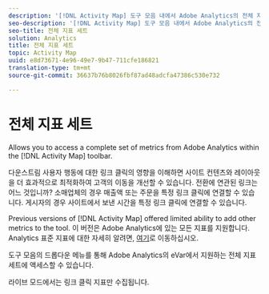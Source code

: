 ```yaml
---
description: '[!DNL Activity Map] 도구 모음 내에서 Adobe Analytics의 전체 지표 세트에 액세스할 수 있습니다.'
seo-description: '[!DNL Activity Map] 도구 모음 내에서 Adobe Analytics의 전체 지표 세트에 액세스할 수 있습니다.'
seo-title: 전체 지표 세트
solution: Analytics
title: 전체 지표 세트
topic: Activity Map
uuid: e8d73671-4e96-49e7-9b47-711cfe186821
translation-type: tm+mt
source-git-commit: 36637b76b8026fbf87ad48adcfa47386c530e732

---
```



# 전체 지표 세트

Allows you to access a complete set of metrics from Adobe Analytics within the [!DNL Activity Map] toolbar.

다운스트림 사용자 행동에 대한 링크 클릭의 영향을 이해하면 사이트 컨텐츠와 레이아웃을 더 효과적으로 최적화하여 고객의 이동을 개선할 수 있습니다. 전환에 연관된 링크는 어느 것입니까? 소매업체의 경우 매출액 또는 주문을 특정 링크 클릭에 연결할 수 있습니다. 게시자의 경우 사이트에서 보낸 시간을 특정 링크 클릭에 연결할 수 있습니다.

Previous versions of [!DNL Activity Map] offered limited ability to add other metrics to the tool. 이 버전은 Adobe Analytics에 있는 모든 지표를 지원합니다. Analytics 표준 지표에 대한 자세히 알려면, [여기](https://marketing.adobe.com/resources/help/en_US/reference/metrics.html)로 이동하십시오.

도구 모음의 드롭다운 메뉴를 통해 Adobe Analytics의 eVar에서 지원하는 전체 지표 세트에 액세스할 수 있습니다.

라이브 모드에서는 링크 클릭 지표만 수집됩니다.
